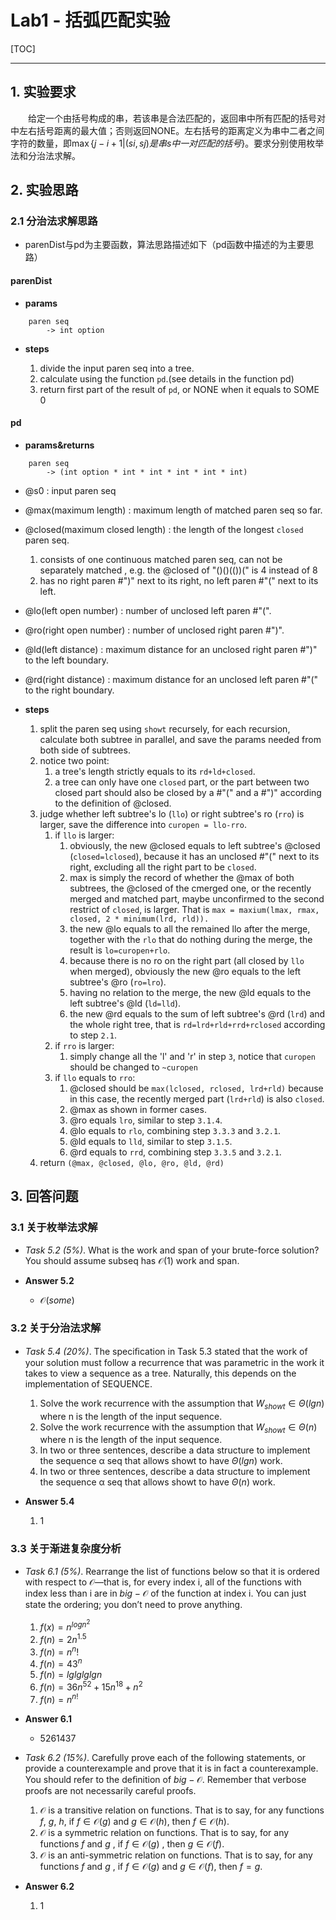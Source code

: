 # Lab1 - 括弧匹配实验

[TOC]

***

## 1. 实验要求

&#12288;&#12288;给定一个由括号构成的串，若该串是合法匹配的，返回串中所有匹配的括号对中左右括号距离的最大值；否则返回NONE。左右括号的距离定义为串中二者之间字符的数量，即$\max\{ j - i + 1 | (si, sj) 是串s中一对匹配的括号\}$。要求分别使用枚举法和分治法求解。

## 2. 实验思路

### 2.1 分治法求解思路

* parenDist与pd为主要函数，算法思路描述如下（pd函数中描述的为主要思路）

#### parenDist

* **params**

``` ML
    paren seq
        -> int option
```

* **steps**

    1. divide the input paren seq into a tree.
    2. calculate using the function `pd`.(see details in the function pd)
    3. return first part of the result of `pd`, or NONE when it equals to SOME 0

#### pd

* **params&returns**

``` ML
    paren seq
        -> (int option * int * int * int * int * int)
```

* @s0 : input paren seq
* @max(maximum length) : maximum length of matched paren seq so far.
* @closed(maximum closed length) : the length of the longest `closed` paren seq.
    1. consists of one continuous matched paren seq, can not be separately matched , e.g. the @closed of "()()(())(" is 4 instead of 8
    2. has no right paren #")" next to its right, no left paren #"(" next to its left.

* @lo(left open number) : number of unclosed left paren #"(".
* @ro(right open number) : number of unclosed right paren #")".
* @ld(left distance) : maximum distance for an unclosed right paren #")" to the left boundary.
* @rd(right distance) : maximum distance for an unclosed left paren #"(" to the right boundary.

* **steps**

    1. split the paren seq using `showt` recursely, for each recursion, calculate both subtree in parallel, and save the params needed from both side of subtrees.
    2. notice two point:
        1. a tree's length strictly equals to its `rd+ld+closed`.
        2. a tree can only have one `closed` part, or the part between two closed part should also be closed by a #"(" and a #")" according to the definition of @closed.
    3. judge whether left subtree's lo (`llo`) or right subtree's ro (`rro`) is larger, save the difference into `curopen = llo-rro`.
        1. if `llo` is larger:
            1. obviously, the new @closed equals to left subtree's @closed (`closed=lclosed`), because it has an unclosed #"(" next to its right, excluding all the right part to be `closed`.
            2. max is simply the record of whether the @max of both subtrees, the @closed of the cmerged one, or the recently merged and matched part, maybe unconfirmed to the second restrict of `closed`, is larger. That is `max = maxium(lmax, rmax, closed, 2 * minimum(lrd, rld)).`
            3. the new @lo equals to all the remained llo after the merge, together with the `rlo` that do nothing during the merge, the result is `lo=curopen+rlo`.
            4. because there is no ro on the right part (all closed by `llo` when merged), obviously the new @ro equals to the left subtree's @ro (`ro=lro`).
            5. having no relation to the merge, the new @ld equals to the left subtree's @ld (`ld=lld`).
            6. the new @rd equals to the sum of left subtree's @rd (`lrd`) and the whole right tree, that is `rd=lrd+rld+rrd+rclosed` according to step `2.1`.
        2. if `rro` is larger:
            1. simply change all the 'l' and 'r' in step `3`, notice that `curopen` should be changed to `~curopen`
        3. if `llo` equals to `rro`:
            1. @closed should be `max(lclosed, rclosed, lrd+rld)` because in this case, the recently merged part (`lrd+rld`) is also `closed`.
            2. @max as shown in former cases.
            3. @ro equals `lro`, similar to step `3.1.4`.
            4. @lo equals to `rlo`, combining step `3.3.3` and `3.2.1`.
            5. @ld equals to `lld`, similar to step `3.1.5`.
            6. @rd equals to `rrd`, combining step `3.3.5` and `3.2.1`.
    4. return `(@max, @closed, @lo, @ro, @ld, @rd)`

## 3. 回答问题

### 3.1 关于枚举法求解
  
* *Task 5.2 (5%)*. What is the work and span of your brute-force solution? You should assume subseq has $\mathcal {O} (1)$ work and span.

* **Answer 5.2**
  * $\mathcal {O} (some)$

### 3.2 关于分治法求解

* *Task 5.4 (20%)*. The speciﬁcation in Task 5.3 stated that the work of your solution must follow a recurrence that was parametric in the work it takes to view a sequence as a tree. Naturally, this depends on the implementation of SEQUENCE.
    1. Solve the work recurrence with the assumption that $W_{showt}\in {\Theta(lg n)}$ where n is the length of the input sequence.
    2. Solve the work recurrence with the assumption that $W_{showt}\in {\Theta(n)}$ where n is the length of the input sequence.
    3. In two or three sentences, describe a data structure to implement the sequence α seq that allows showt to have $\Theta(lg n)$ work.
    4. In two or three sentences, describe a data structure to implement the sequence α seq that allows showt to have $\Theta(n)$ work.

* **Answer 5.4**
    1. 1

### 3.3 关于渐进复杂度分析

* *Task 6.1 (5%)*. Rearrange the list of functions below so that it is ordered with respect to $\mathcal {O}$—that is, for every index i, all of the functions with index less than i are in $big-\mathcal {O}$ of the function at index i. You can just state the ordering; you don’t need to prove anything.
    1. $f(x) = n^ {log {n^ 2}}$
    2. $f(n) = 2n^ {1.5}$
    3. $f(n) = {n^ n}!$
    4. $f(n) = {43}^ n$
    5. $f(n) = lg {lg{lg{lg n}}}$
    6. $f(n) = {36}n^ {52} + 15n^ {18} + n^ 2$
    7. $f(n) = n^ {n!}$

* **Answer 6.1**
  * 5261437

* *Task 6.2 (15%)*. Carefully prove each of the following statements, or provide a counterexample and prove that it is in fact a counterexample. You should refer to the deﬁnition of $big-\mathcal {O}$. Remember that verbose proofs are not necessarily careful proofs.
    1. $\mathcal {O}$ is a transitive relation on functions. That is to say, for any functions $f$, $g$, $h$, if $f\in {\mathcal {O} (g)}$ and $g\in {\mathcal {O} (h)}$, then $f\in {\mathcal {O} (h)}$.
    2. $\mathcal {O}$ is a symmetric relation on functions. That is to say, for any functions $f$ and $g$ , if $f\in {\mathcal {O} (g)}$ , then $g\in {\mathcal {O} (f)}$.
    3. $\mathcal {O}$ is an anti-symmetric relation on functions. That is to say, for any functions $f$ and $g$ , if $f\in {\mathcal {O} (g)}$ and $g\in {\mathcal {O} (f)}$, then $f = g$.

* **Answer 6.2**
    1. 1

